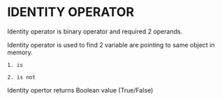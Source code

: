# IDENTITY OPERATOR

Identity operator is binary operator and required 2 operands.

Identity operator is used to find 2 variable are pointing to same object in memory.

`1. is`

`2. is not`

Identity opertor returns Boolean value (True/False)
